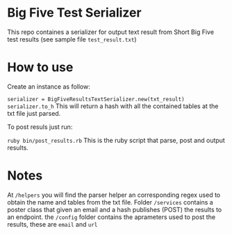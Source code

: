 # Big Five Test Serializer

This repo containes a serializer for output text result from Short Big Five test results (see sample file `test_result.txt`)

# How to use

Create an instance as follow:

`serializer = BigFiveResultsTextSerializer.new(txt_result)`
`serializer.to_h` This will return a hash with all the contained tables at the txt file just parsed.

To post resuls just run:

`ruby bin/post_results.rb` This is the ruby script that parse, post and output results.

# Notes

At `/helpers` you will find the parser helper an corresponding regex used to obtain the name and tables from the txt file.
Folder `/services` contains a poster class that given an email and a hash publishes (POST) the results to an endpoint.
the `/config` folder contains the aprameters used to post the results, these are `email` and `url`
